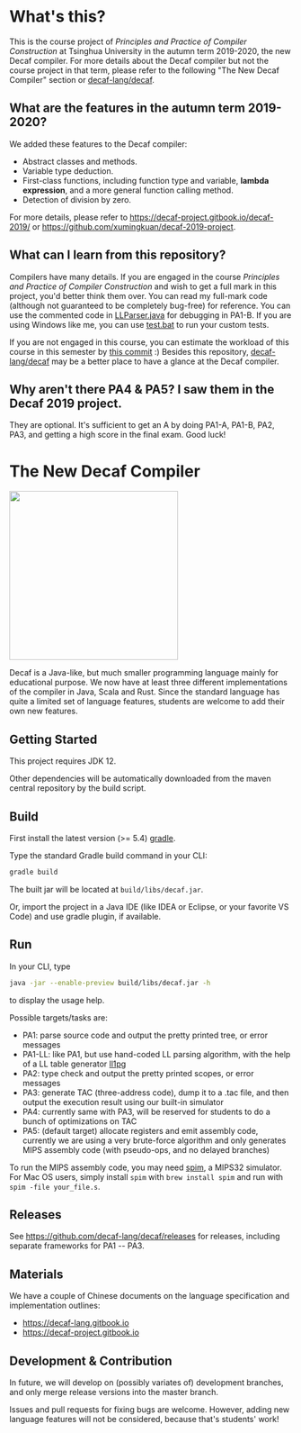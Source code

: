 # What's this?
This is the course project of *Principles and Practice of Compiler Construction* at Tsinghua University in the autumn term 2019-2020, the new Decaf compiler.
For more details about the Decaf compiler but not the course project in that term, please refer to the following "The New Decaf Compiler" section or [decaf-lang/decaf](https://github.com/decaf-lang/decaf).

## What are the features in the autumn term 2019-2020?

We added these features to the Decaf compiler:
- Abstract classes and methods.
- Variable type deduction.
- First-class functions, including function type and variable, **lambda expression**, and a more general function calling method.
- Detection of division by zero.

For more details, please refer to https://decaf-project.gitbook.io/decaf-2019/ or https://github.com/xumingkuan/decaf-2019-project.

## What can I learn from this repository?

Compilers have many details.
If you are engaged in the course *Principles and Practice of Compiler Construction* and wish to get a full mark in this project,
you'd better think them over.
You can read my full-mark code (although not guaranteed to be completely bug-free) for reference.
You can use the commented code in [LLParser.java](https://github.com/xumingkuan/decaf-2019/blob/master/src/main/java/decaf/frontend/parsing/LLParser.java) for debugging in PA1-B.
If you are using Windows like me, you can use [test.bat](https://github.com/xumingkuan/decaf-2019/blob/master/test.bat) to run your custom tests.

If you are not engaged in this course, you can estimate the workload of this course in this semester by [this commit](https://github.com/xumingkuan/decaf-2019/commit/08aafd51abf4575a7267877012c8803f0093ad6c) :)
Besides this repository, [decaf-lang/decaf](https://github.com/decaf-lang/decaf) may be a better place to have a glance at the Decaf compiler.

## Why aren't there PA4 & PA5? I saw them in the Decaf 2019 project.
They are optional. It's sufficient to get an A by doing PA1-A, PA1-B, PA2, PA3, and getting a high score in the final exam.
Good luck!

# The New Decaf Compiler

<img src="https://github.com/decaf-lang/decaf/wiki/images/decaf-logo-h.svg?sanitize=true" width="300" align=center></img>

Decaf is a Java-like, but much smaller programming language mainly for educational purpose.
We now have at least three different implementations of the compiler in Java, Scala and Rust.
Since the standard language has quite a limited set of language features, students are welcome to add their own new features.

## Getting Started

This project requires JDK 12.

Other dependencies will be automatically downloaded from the maven central repository by the build script.

## Build

First install the latest version (>= 5.4) [gradle](https://gradle.org).

Type the standard Gradle build command in your CLI:

```sh
gradle build
```

The built jar will be located at `build/libs/decaf.jar`.

Or, import the project in a Java IDE (like IDEA or Eclipse, or your favorite VS Code) and use gradle plugin, if available.

## Run

In your CLI, type

```sh
java -jar --enable-preview build/libs/decaf.jar -h
```

to display the usage help.

Possible targets/tasks are:

- PA1: parse source code and output the pretty printed tree, or error messages
- PA1-LL: like PA1, but use hand-coded LL parsing algorithm, with the help of a LL table generator [ll1pg](https://github.com/paulzfm/ll1pg)
- PA2: type check and output the pretty printed scopes, or error messages
- PA3: generate TAC (three-address code), dump it to a .tac file, and then output the execution result using our built-in simulator
- PA4: currently same with PA3, will be reserved for students to do a bunch of optimizations on TAC
- PA5: (default target) allocate registers and emit assembly code, currently we are using a very brute-force algorithm and only generates MIPS assembly code (with pseudo-ops, and no delayed branches)

To run the MIPS assembly code, you may need [spim](http://spimsimulator.sourceforge.net), a MIPS32 simulator.
For Mac OS users, simply install `spim` with `brew install spim` and run with `spim -file your_file.s`.

## Releases

See https://github.com/decaf-lang/decaf/releases for releases, including separate frameworks for PA1 -- PA3.

## Materials

We have a couple of Chinese documents on the language specification and implementation outlines:

- https://decaf-lang.gitbook.io
- https://decaf-project.gitbook.io

## Development & Contribution

In future, we will develop on (possibly variates of) development branches,
and only merge release versions into the master branch.

Issues and pull requests for fixing bugs are welcome. However, adding new language features will not be considered, because that's students' work!

